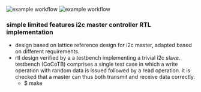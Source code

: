 ![example workflow](https://github.com/npatsiatzis/i2c_master/actions/workflows/regression_controller.yml/badge.svg)
![example workflow](https://github.com/npatsiatzis/i2c_master/actions/workflows/coverage_controller.yml/badge.svg)

### simple limited features i2c master controller RTL implementation

- design based on lattice reference design for i2c master, adapted based on different requirements.
- rtl design verified by a a testbench implementing a trivial i2c slave. testbench (CoCoTB) comprises a single test case in which a write operation with random data is issued followed by a read operation. it is checked that a master can thus both transmit and receive data correctly.
    - $ make